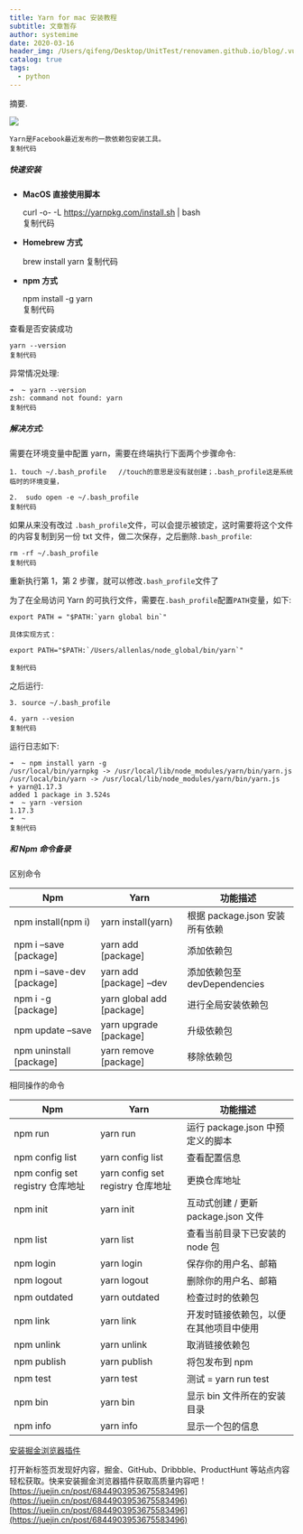 ```yaml
---
title: Yarn for mac 安装教程
subtitle: 文章暂存
author: systemime
date: 2020-03-16
header_img: /Users/qifeng/Desktop/UnitTest/renovamen.github.io/blog/.vuepress/public/img/in-post/header/15.jpg
catalog: true
tags:
  - python
---
```

摘要.

<!-- more -->
[![](https://sf6-ttcdn-tos.pstatp.com/img/user-avatar/3a74fc3a2d0e1a0cfe9b2a7753ad92f5~300x300.image)
](https://juejin.cn/user/1838039172387885)

    Yarn是Facebook最近发布的一款依赖包安装工具。
    复制代码

##### 快速安装

-   **MacOS 直接使用脚本**


    curl -o- -L https://yarnpkg.com/install.sh | bash  
    复制代码

-   **Homebrew 方式**


    brew install yarn 
    复制代码

-   **npm 方式**


    npm install -g yarn  
    复制代码

查看是否安装成功

    yarn --version 
    复制代码

异常情况处理:

    ➜  ~ yarn --version
    zsh: command not found: yarn
    复制代码

##### 解决方式:

需要在环境变量中配置 yarn，需要在终端执行下面两个步骤命令:

    1. touch ~/.bash_profile   //touch的意思是没有就创建；.bash_profile这是系统临时的环境变量， 
       
    2.  sudo open -e ~/.bash_profile
    复制代码

如果从来没有改过 `.bash_profile`文件，可以会提示被锁定，这时需要将这个文件的内容复制到另一份 txt 文件，做二次保存，之后删除`.bash_profile`:

    rm -rf ~/.bash_profile
    复制代码

重新执行第 1，第 2 步骤，就可以修改`.bash_profile`文件了

为了在全局访问 Yarn 的可执行文件，需要在`.bash_profile`配置`PATH`变量，如下:

    export PATH = "$PATH:`yarn global bin`"

    具体实现方式：

    export PATH="$PATH:`/Users/allenlas/node_global/bin/yarn`"

    复制代码

之后运行:

    3. source ~/.bash_profile

    4. yarn --vesion 
    复制代码

运行日志如下:

    ➜  ~ npm install yarn -g 
    /usr/local/bin/yarnpkg -> /usr/local/lib/node_modules/yarn/bin/yarn.js
    /usr/local/bin/yarn -> /usr/local/lib/node_modules/yarn/bin/yarn.js
    + yarn@1.17.3
    added 1 package in 3.524s
    ➜  ~ yarn -version
    1.17.3
    ➜  ~     
    复制代码

##### 和 Npm 命令备录

区别命令

| Npm                        | Yarn                       | 功能描述                   |
| -------------------------- | -------------------------- | ---------------------- |
| npm install(npm i)         | yarn install(yarn)         | 根据 package.json 安装所有依赖 |
| npm i –save \[package]     | yarn add \[package]        | 添加依赖包                  |
| npm i –save-dev \[package] | yarn add \[package] –dev   | 添加依赖包至 devDependencies |
| npm i -g \[package]        | yarn global add \[package] | 进行全局安装依赖包              |
| npm update –save           | yarn upgrade \[package]    | 升级依赖包                  |
| npm uninstall \[package]   | yarn remove \[package]     | 移除依赖包                  |

相同操作的命令

| Npm                          | Yarn                          | 功能描述                       |
| ---------------------------- | ----------------------------- | -------------------------- |
| npm run                      | yarn run                      | 运行 package.json 中预定义的脚本    |
| npm config list              | yarn config list              | 查看配置信息                     |
| npm config set registry 仓库地址 | yarn config set registry 仓库地址 | 更换仓库地址                     |
| npm init                     | yarn init                     | 互动式创建 / 更新 package.json 文件 |
| npm list                     | yarn list                     | 查看当前目录下已安装的 node 包         |
| npm login                    | yarn login                    | 保存你的用户名、邮箱                 |
| npm logout                   | yarn logout                   | 删除你的用户名、邮箱                 |
| npm outdated                 | yarn outdated                 | 检查过时的依赖包                   |
| npm link                     | yarn link                     | 开发时链接依赖包，以便在其他项目中使用        |
| npm unlink                   | yarn unlink                   | 取消链接依赖包                    |
| npm publish                  | yarn publish                  | 将包发布到 npm                  |
| npm test                     | yarn test                     | 测试 = yarn run test         |
| npm bin                      | yarn bin                      | 显示 bin 文件所在的安装目录           |
| npm info                     | yarn info                     | 显示一个包的信息                   |

[](https://juejin.cn/user/1838039172387885)

[安装掘金浏览器插件](https://juejin.cn/extension/?utm_source=juejin.cn&utm_medium=post&utm_campaign=extension_promotion)

打开新标签页发现好内容，掘金、GitHub、Dribbble、ProductHunt 等站点内容轻松获取。快来安装掘金浏览器插件获取高质量内容吧！ 
 [https://juejin.cn/post/6844903953675583496](https://juejin.cn/post/6844903953675583496) 
 [https://juejin.cn/post/6844903953675583496](https://juejin.cn/post/6844903953675583496)
